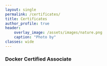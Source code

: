 ```yaml
---
layout: single
permalink: /certificates/
title: Certificates
author_profile: true
header:
    overlay_image: /assets/images/nature.png
    caption: "Photo by"
classes: wide
---
```


### Docker Certified Associate 

